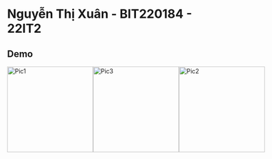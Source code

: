 # Nguyễn Thị Xuân - BIT220184 - 22IT2
## Demo
<div style="display: flex; justify-content: space-around;">
  <img src="https://github.com/user-attachments/assets/9a6bf277-8371-46bb-9583-f89dd6f008cc" alt="Pic1" width="200"/>
  <img src="https://github.com/user-attachments/assets/7b655f17-3247-4aa2-8453-a1e41f820348" alt="Pic3" width="200"/>
  <img src="https://github.com/user-attachments/assets/0870f1e5-b459-4c5a-82bb-18dba2bed936" alt="Pic2" width="200"/>
</div>



